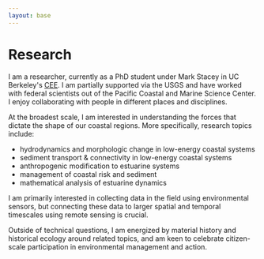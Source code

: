 ```yaml
---
layout: base
---
```


# Research

I am a researcher, currently as a PhD student under Mark Stacey in UC Berkeley's <a href="https://ce.berkeley.edu/">CEE</a>. I am partially supported via the USGS and have worked with federal scientists out of the Pacific Coastal and Marine Science Center.  I enjoy collaborating with people in different places and disciplines. 

At the broadest scale, I am interested in understanding the forces that dictate the shape of our coastal regions. More specifically, research topics include: 
- hydrodynamics and morphologic change in low-energy coastal systems
- sediment transport & connectivity in low-energy coastal systems
- anthropogenic modification to estuarine systems
- management of coastal risk and sediment
- mathematical analysis of estuarine dynamics

I am primarily interested in collecting data in the field using environmental sensors, but connecting these data to larger spatial and temporal timescales using remote sensing is crucial. 

Outside of technical questions, I am energized by material history and historical ecology around related topics, and am keen to celebrate citizen-scale participation in environmental management and action. 
